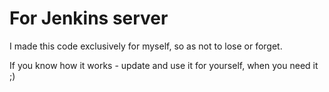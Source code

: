 # For Jenkins server


I made this code exclusively for myself, so as not to lose or forget. 

If you know how it works - update and use it for yourself, when you need it ;)
